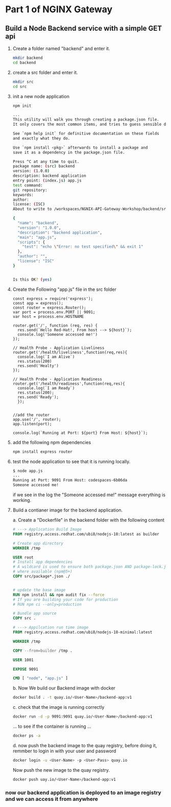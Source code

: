 # Part 1 of NGINX Gateway #

## Build a Node Backend service with a simple GET api ##

1. Create a folder named "backend" and enter it.

    ```bash
    mkdir backend
    cd backend
    ```

2. create a src folder and enter it.

    ```bash
    mkdir src
    cd src
    ```

3. init a new node application

    ```bash
    npm init

    ...
    This utility will walk you through creating a package.json file.
    It only covers the most common items, and tries to guess sensible defaults.
    
    See `npm help init` for definitive documentation on these fields
    and exactly what they do.
    
    Use `npm install <pkg>` afterwards to install a package and
    save it as a dependency in the package.json file.
    
    Press ^C at any time to quit.
    package name: (src) backend
    version: (1.0.0) 
    description: backend application
    entry point: (index.js) app.js
    test command: 
    git repository: 
    keywords: 
    author: 
    license: (ISC) 
    About to write to /workspaces/NGNIX-API-Gateway-Workshop/backend/src/package.json:
    
    {
      "name": "backend",
      "version": "1.0.0",
      "description": "backend application",
      "main": "app.js",
      "scripts": {
        "test": "echo \"Error: no test specified\" && exit 1"
      },
      "author": "",
      "license": "ISC"
    }
    
    
    Is this OK? (yes)
    ```

4. Create the Following "app.js" file in the src folder

    ```JS
    const express = require('express');
    const app = express();
    const router = express.Router();
    var port = process.env.PORT || 9091;
    var host = process.env.HOSTNAME
    
    router.get('/', function (req, res) {
      res.send(`Hello Red-Hat!, From host --> ${host}`);
      console.log('Someone accessed me!')
    });
    
    // Health Probe - Application Liveliness
    router.get('/health/liveliness',function(req,res){
      console.log(`I am Alive`)
      res.status(200)
      res.send('Healty')
    });
    
    // Health Probe - Application Readiness
    router.get('/health/readiness',function(req,res){
      console.log(`I am Ready`)
      res.status(200);
      res.send('Ready');
      });  
    
    
    //add the router
    app.use('/', router);
    app.listen(port);
    
    console.log(`Running at Port: ${port} From Host: ${host}`);
    ```

5. add the following npm dependencies

    ```bash
    npm install express router
    ```

6. test the node application to see that it is running locally.

    ```bash
    $ node app.js
    ...
    Running at Port: 9091 From Host: codespaces-6b06da
    Someone accessed me!
    ```
  
    if we see in the log the "Someone accessed me!" message everything is working.

7. Build a contianer image for the backend application.

   a. Create a "Dockerfile" in the backend folder with the following content

      ```dockerfile
      # ---> Application Build Image
      FROM registry.access.redhat.com/ubi8/nodejs-18:latest as builder
  
      # Create app directory
      WORKDIR /tmp
  
      USER root
      # Install app dependencies
      # A wildcard is used to ensure both package.json AND package-lock.json are copied
      # where available (npm@5+)
      COPY src/package*.json ./
  
  
      # update the base image
      RUN npm install && npm audit fix --force
      # If you are building your code for production
      # RUN npm ci --only=production
  
      # Bundle app source
      COPY src .
  
      # ---> Appilcation run time image
      FROM registry.access.redhat.com/ubi8/nodejs-18-minimal:latest
  
      WORKDIR /tmp
  
      COPY --from=builder /tmp .
  
      USER 1001
  
      EXPOSE 9091
  
      CMD [ "node", "app.js" ]
      ```

   b. Now We build our Backend image with docker

      ```bash
      docker build . -t quay.io/<User-Name>/backend-app:v1
      ```

   c. check that the image is running correctly

      ```bash
      docker run -d -p 9091:9091 quay.io/<User-Name>/backend-app:v1
      ```

      ...
      to see if the container is running
      ...

      ```bash
      docker ps -a
      ```

   d. now push the backend image to the quay registry, before doing it, remmber to login in with your user and password

      ```bash
      docker login -u <User-Name> -p <User-Pass> quay.io
      ```

      Now push the new image to the quay registry.

      ```bash
      docker push uay.io/<User-Name>/backend-app:v1
      ```

### now our backend application is deployed to an image registry and we can access it from anywhere ###
